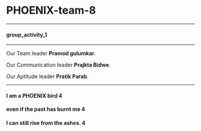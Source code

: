 # PHOENIX-team-8

---
<h4>group_activity_1</h4>

---
Our Team leader <strong> Pramod gulumkar</strong>.</p>
Our Communication leader <strong> Prajkta Bidwe</strong>.</p>
Our Aptitude leader <strong> Pratik Parab</strong>.</p>

---

<h4>I am a PHOENIX bird 4</h4>
<h4>even if the past has burnt me 4</h4>
<h4>I can still rise from the ashes. 4</h4>
